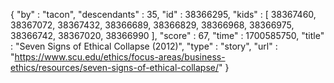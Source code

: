 {
  "by" : "tacon",
  "descendants" : 35,
  "id" : 38366295,
  "kids" : [ 38367460, 38367072, 38367432, 38366689, 38366829, 38366968, 38366975, 38366742, 38367020, 38366990 ],
  "score" : 67,
  "time" : 1700585750,
  "title" : "Seven Signs of Ethical Collapse (2012)",
  "type" : "story",
  "url" : "https://www.scu.edu/ethics/focus-areas/business-ethics/resources/seven-signs-of-ethical-collapse/"
}
